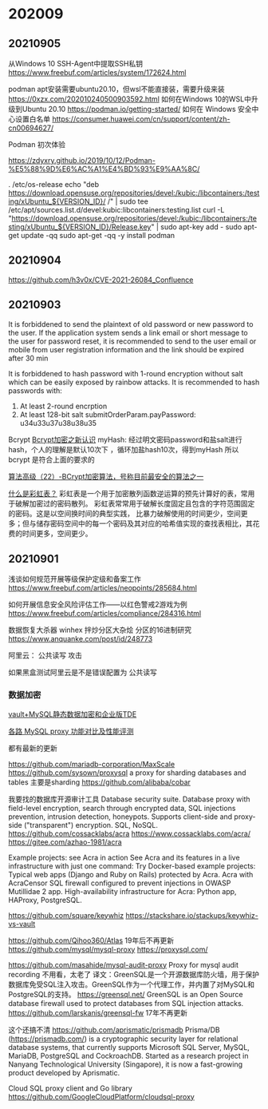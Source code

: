 # 202009

## 20210905

从Windows 10 SSH-Agent中提取SSH私钥
https://www.freebuf.com/articles/system/172624.html

podman apt安装需要ubuntu20.10，但wsl不能直接装，需要升级来装
https://0xzx.com/202010240500903592.html
如何在Windows 10的WSL中​​升级到Ubuntu 20.10
https://podman.io/getting-started/
如何在 Windows 安全中心设置白名单
https://consumer.huawei.com/cn/support/content/zh-cn00694627/


Podman 初次体验

https://zdyxry.github.io/2019/10/12/Podman-%E5%88%9D%E6%AC%A1%E4%BD%93%E9%AA%8C/

. /etc/os-release
echo "deb https://download.opensuse.org/repositories/devel:/kubic:/libcontainers:/testing/xUbuntu_${VERSION_ID}/ /" | sudo tee /etc/apt/sources.list.d/devel:kubic:libcontainers:testing.list
curl -L "https://download.opensuse.org/repositories/devel:/kubic:/libcontainers:/testing/xUbuntu_${VERSION_ID}/Release.key" | sudo apt-key add -
sudo apt-get update -qq
sudo apt-get -qq -y install podman

## 20210904
https://github.com/h3v0x/CVE-2021-26084_Confluence

## 20210903

It is forbiddened to send the plaintext of old password or new password to the user. If the application system sends a link email or short message to the user for password reset, it is recommended to send to the user email or mobile from user registration information and the link should be expired after 30 min

It is forbiddened to hash password with 1-round encryption without salt which can be easily exposed by rainbow attacks. It is recommended to hash passwords with:
1. At least 2-round encrption
2. At least 128-bit salt
submitOrderParam.payPassword: u34u33u37u38u38u35

Bcrypt
[Bcrypt加密之新认识](https://www.jianshu.com/p/2b131bfc2f10)
myHash: 经过明文密码password和盐salt进行hash，个人的理解是默认10次下 ，循环加盐hash10次，得到myHash
所以 bcrypt 是符合上面的要求的

[算法高级（22）-BCrypt加密算法，号称目前最安全的算法之一](https://blog.csdn.net/m0_37609579/article/details/100785947)

[什么是彩虹表？](https://www.zhihu.com/question/19790488)
彩虹表是一个用于加密散列函数逆运算的预先计算好的表，常用于破解加密过的密码散列。 
彩虹表常常用于破解长度固定且包含的字符范围固定的密码。这是以空间换时间的典型实践，
比暴力破解使用的时间更少，空间更多；但与储存密码空间中的每一个密码及其对应的哈希值实现的查找表相比，其花费的时间更多，空间更少。

## 20210901

浅谈如何规范开展等级保护定级和备案工作
https://www.freebuf.com/articles/neopoints/285684.html

如何开展信息安全风险评估工作——以红色警戒2游戏为例
https://www.freebuf.com/articles/compliance/284316.html

数据恢复大杀器 winhex 拌炒分区大杂烩 分区的16进制研究
https://www.anquanke.com/post/id/248773

阿里云： 公共读写 攻击

如果黑盒测试阿里云是不是错误配置为 公共读写

### 数据加密

[vault+MySQL静态数据加密和企业版TDE](https://blog.51cto.com/u_15080016/2642369)

[各路 MySQL proxy 功能对比及性能评测](https://zhjwpku.com/2018/01/16/mysql-proxy-alternatives.html)

都有最新的更新

https://github.com/mariadb-corporation/MaxScale
https://github.com/sysown/proxysql
a proxy for sharding databases and tables 主要是sharding
https://github.com/alibaba/cobar

我要找的数据库开源审计工具
Database security suite. 
Database proxy with field-level encryption, search through encrypted data, SQL injections prevention, intrusion detection, honeypots. 
Supports client-side and proxy-side ("transparent") encryption. SQL, NoSQL.
https://github.com/cossacklabs/acra
https://www.cossacklabs.com/acra/
https://gitee.com/azhao-1981/acra

Example projects: see Acra in action
See Acra and its features in a live infrastructure with just one command:
Try Docker-based example projects:
Typical web apps (Django and Ruby on Rails) protected by Acra.
Acra with AcraCensor SQL firewall configured to prevent injections in OWASP Mutillidae 2 app.
High-availability infrastructure for Acra: Python app, HAProxy, PostgreSQL.


https://github.com/square/keywhiz
https://stackshare.io/stackups/keywhiz-vs-vault

https://github.com/Qihoo360/Atlas 19年后不再更新
https://github.com/mysql/mysql-proxy
https://proxysql.com/

https://github.com/masahide/mysql-audit-proxy
Proxy for mysql audit recording
不用看，太老了
译文：GreenSQL是一个开源数据库防火墙，用于保护数据库免受SQL注入攻击。GreenSQL作为一个代理工作，并内置了对MySQL和PostgreSQL的支持。
https://greensql.net/
GreenSQL is an Open Source database firewall used to protect databases from SQL injection attacks.
https://github.com/larskanis/greensql-fw 17年不再更新





这个还搞不清
https://github.com/aprismatic/prismadb
Prisma/DB (https://prismadb.com/) is a cryptographic security layer for relational database systems, that currently supports Microsoft SQL Server, MySQL, MariaDB, PostgreSQL and CockroachDB. Started as a research project in Nanyang Technological University (Singapore), it is now a fast-growing product developed by Aprismatic.

Cloud SQL proxy client and Go library
https://github.com/GoogleCloudPlatform/cloudsql-proxy
